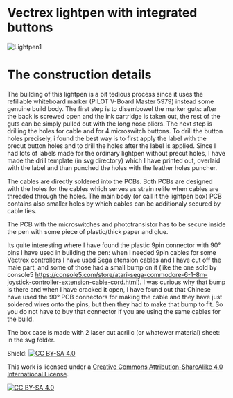 # Vectrex lightpen with integrated buttons

![Lightpen1](https://github.com/rastislavz/Vectrex-Lightpen/assets/76251167/36eb5a88-e7e6-4596-9772-a70f264800ad)

# The construction details

The building of this lightpen is a bit tedious process since it uses the refillable whiteboard marker (PILOT V-Board Master 5979) instead some genuine build body.
The first step is to disembowel the marker guts: after the back is screwed open and the ink cartridge is taken out, the rest of the guts can be simply pulled out with the long nose pliers.
The next step is drilling the holes for cable and for 4 microswitch buttons. To drill the button holes precisely, i found the best way is to first apply the label with the precut button holes and to drill the holes after the label is applied. Since I had lots of labels made for the ordinary lightpen without precut holes, I have made the drill template (in svg directory) which I have printed out, overlaid with the label and than punched the holes with the leather holes puncher.

The cables are directly soldered into the PCBs. Both PCBs are designed with the holes for the cables which serves as strain relife when cables are threaded through the holes. The main body (or call it the lightpen box) PCB contains also smaller holes by which cables can be additionaly secured by cable ties.

The PCB with the microswitches and phototransistor has to be secure inside the pen with some piece of plastic/thick paper and glue.

Its quite interesting where I have found the plastic 9pin connector with 90° pins I have used in building the pen: when I needed 9pin cables for some Vectrex controllers I have used Sega etension cables and I have cut off the male part, and some of those had a small bump on it (like the one sold by console5 https://console5.com/store/atari-sega-commodore-6-1-8m-joystick-controller-extension-cable-cord.html). I was curious why that bump is there and when I have cracked it open, I have found out that Chinese have used the 90° PCB connectors for making the cable and they have just soldered wires onto the pins, but then they had to make that bump to fit. So you do not have to buy that connector if you are using the same cables for the build.

The box case is made with 2 laser cut acrilic (or whatewer material) sheet: in the svg folder.

Shield: [![CC BY-SA 4.0][cc-by-sa-shield]][cc-by-sa]

This work is licensed under a
[Creative Commons Attribution-ShareAlike 4.0 International License][cc-by-sa].

[![CC BY-SA 4.0][cc-by-sa-image]][cc-by-sa]

[cc-by-sa]: http://creativecommons.org/licenses/by-sa/4.0/
[cc-by-sa-image]: https://licensebuttons.net/l/by-sa/4.0/88x31.png
[cc-by-sa-shield]: https://img.shields.io/badge/License-CC%20BY--SA%204.0-lightgrey.svg
